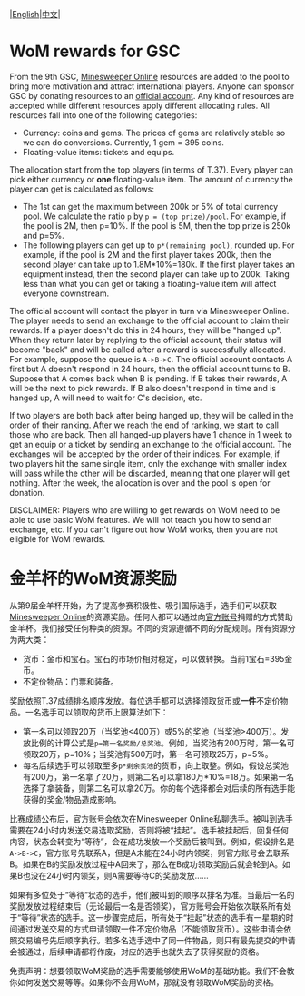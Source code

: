 |[English](#wom-rewards-for-gsc)|[中文](#金羊杯的WoM资源奖励)|

# WoM rewards for GSC

From the 9th GSC, [Minesweeper Online](https://minesweeper.online/) resources are added to the pool to bring more motivation and attract international players. Anyone can sponsor GSC by donating resources to an [official account](https://minesweeper.online/player/5619613). Any kind of resources are accepted while different resources apply different allocating rules. All resources fall into one of the following categories:
- Currency: coins and gems. The prices of gems are relatively stable so we can do conversions. Currently, 1 gem = 395 coins.
- Floating-value items: tickets and equips.

The allocation start from the top players (in terms of T.37). Every player can pick either currency or **one** floating-value item. The amount of currency the player can get is calculated as follows:

- The 1st can get the maximum between 200k or 5% of total currency pool. We calculate the ratio `p` by `p = (top prize)/pool`. For example, if the pool is 2M, then p=10%. If the pool is 5M, then the top prize is 250k and p=5%.
- The following players can get up to `p*(remaining pool)`, rounded up. For example, if the pool is 2M and the first player takes 200k, then the second player can take up to 1.8M\*10%=180k. If the first player takes an equipment instead, then the second player can take up to 200k. Taking less than what you can get or taking a floating-value item will affect everyone downstream.

The official account will contact the player in turn via Minesweeper Online. The player needs to send an exchange to the official account to claim their rewards. If a player doesn't do this in 24 hours, they will be "hanged up". When they return later by replying to the official account, their status will become "back" and will be called after a reward is successfully allocated. For example, suppose the queue is `A->B->C`. The official account contacts A first but A doesn't respond in 24 hours, then the official account turns to B. Suppose that A comes back when B is pending. If B takes their rewards, A will be the next to pick rewards. If B also doesn't respond in time and is hanged up, A will need to wait for C's decision, etc.

If two players are both back after being hanged up, they will be called in the order of their ranking. After we reach the end of ranking, we start to call those who are back. Then all hanged-up players have 1 chance in 1 week to get an equip or a ticket by sending an exchange to the official account. The exchanges will be accepted by the order of their indices. For example, if two players hit the same single item, only the exchange with smaller index will pass while the other will be discarded, meaning that one player will get nothing. After the week, the allocation is over and the pool is open for donation.

DISCLAIMER: Players who are willing to get rewards on WoM need to be able to use basic WoM features. We will not teach you how to send an exchange, etc. If you can't figure out how WoM works, then you are not eligible for WoM rewards.

# 金羊杯的WoM资源奖励

从第9届金羊杯开始，为了提高参赛积极性、吸引国际选手，选手们可以获取[Minesweeper Online](https://minesweeper.online/)的资源奖励。任何人都可以通过向[官方账号](https://minesweeper.online/player/5619613)捐赠的方式赞助金羊杯。我们接受任何种类的资源。不同的资源遵循不同的分配规则。所有资源分为两大类：
- 货币：金币和宝石。宝石的市场价相对稳定，可以做转换。当前1宝石=395金币。
- 不定价物品：门票和装备。

奖励依照T.37成绩排名顺序发放。每位选手都可以选择领取货币或**一件**不定价物品。一名选手可以领取的货币上限算法如下：
- 第一名可以领取20万（当奖池<400万）或5%的奖池（当奖池>400万）。发放比例的计算公式是`p=第一名奖励/总奖池`。例如，当奖池有200万时，第一名可领取20万，p=10%；当奖池有500万时，第一名可领取25万，p=5%。
- 每名后续选手可以领取至多`p*剩余奖池`的货币，向上取整。例如，假设总奖池有200万，第一名拿了20万，则第二名可以拿180万\*10%=18万。如果第一名选择了拿装备，则第二名可以拿20万。你的每个选择都会对后续的所有选手能获得的奖金/物品造成影响。

比赛成绩公布后，官方账号会依次在Minesweeper Online私聊选手。被叫到选手需要在24小时内发送交易选取奖励，否则将被“挂起”。选手被挂起后，回复任何内容，状态会转变为“等待”，会在成功发放一个奖励后被叫到。例如，假设排名是`A->B->C`，官方账号先联系A，但是A未能在24小时内领奖，则官方账号会去联系B。如果在B的奖励发放过程中A回来了，那么在B成功领取奖励后就会轮到A。如果B也没在24小时内领奖，则A需要等待C的奖励发放……

如果有多位处于“等待”状态的选手，他们被叫到的顺序以排名为准。当最后一名的奖励发放过程结束后（无论最后一名是否领奖），官方账号会开始依次联系所有处于“等待”状态的选手。这一步骤完成后，所有处于“挂起”状态的选手有一星期的时间通过发送交易的方式申请领取一件不定价物品（不能领取货币）。这些申请会依照交易编号先后顺序执行。若多名选手选中了同一件物品，则只有最先提交的申请会被通过，后续申请都将作废，对应的选手也就失去了获得奖励的资格。

免责声明：想要领取WoM奖励的选手需要能够使用WoM的基础功能。我们不会教你如何发送交易等等。如果你不会用WoM，那就没有领取WoM奖励的资格。
